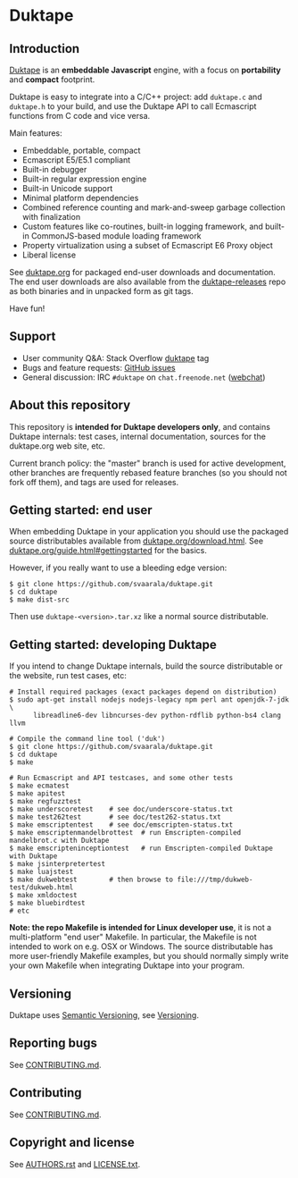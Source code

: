 Duktape
=======

Introduction
------------

[Duktape](http://duktape.org/) is an **embeddable Javascript** engine,
with a focus on **portability** and **compact** footprint.

Duktape is easy to integrate into a C/C++ project: add `duktape.c` and
`duktape.h` to your build, and use the Duktape API to call Ecmascript
functions from C code and vice versa.

Main features:

* Embeddable, portable, compact
* Ecmascript E5/E5.1 compliant
* Built-in debugger
* Built-in regular expression engine
* Built-in Unicode support
* Minimal platform dependencies
* Combined reference counting and mark-and-sweep garbage collection with finalization
* Custom features like co-routines, built-in logging framework, and built-in
  CommonJS-based module loading framework
* Property virtualization using a subset of Ecmascript E6 Proxy object
* Liberal license

See [duktape.org](http://duktape.org/) for packaged end-user downloads
and documentation.  The end user downloads are also available from the
[duktape-releases](https://github.com/svaarala/duktape-releases) repo
as both binaries and in unpacked form as git tags.

Have fun!

Support
-------

* User community Q&A: Stack Overflow [duktape](http://stackoverflow.com/questions/tagged/duktape) tag
* Bugs and feature requests: [GitHub issues](https://github.com/svaarala/duktape/issues)
* General discussion: IRC `#duktape` on `chat.freenode.net` ([webchat](https://webchat.freenode.net))

About this repository
---------------------

This repository is **intended for Duktape developers only**, and contains
Duktape internals: test cases, internal documentation, sources for the
duktape.org web site, etc.

Current branch policy: the "master" branch is used for active development,
other branches are frequently rebased feature branches (so you should not
fork off them), and tags are used for releases.

Getting started: end user
-------------------------

When embedding Duktape in your application you should use the packaged source
distributables available from [duktape.org/download.html](http://duktape.org/download.html).
See [duktape.org/guide.html#gettingstarted](http://duktape.org/guide.html#gettingstarted)
for the basics.

However, if you really want to use a bleeding edge version:

    $ git clone https://github.com/svaarala/duktape.git
    $ cd duktape
    $ make dist-src

Then use `duktape-<version>.tar.xz` like a normal source distributable.

Getting started: developing Duktape
-----------------------------------

If you intend to change Duktape internals, build the source distributable or
the website, run test cases, etc:

    # Install required packages (exact packages depend on distribution)
    $ sudo apt-get install nodejs nodejs-legacy npm perl ant openjdk-7-jdk \
          libreadline6-dev libncurses-dev python-rdflib python-bs4 clang llvm

    # Compile the command line tool ('duk')
    $ git clone https://github.com/svaarala/duktape.git
    $ cd duktape
    $ make

    # Run Ecmascript and API testcases, and some other tests
    $ make ecmatest
    $ make apitest
    $ make regfuzztest
    $ make underscoretest    # see doc/underscore-status.txt
    $ make test262test       # see doc/test262-status.txt
    $ make emscriptentest    # see doc/emscripten-status.txt
    $ make emscriptenmandelbrottest  # run Emscripten-compiled mandelbrot.c with Duktape
    $ make emscripteninceptiontest   # run Emscripten-compiled Duktape with Duktape
    $ make jsinterpretertest
    $ make luajstest
    $ make dukwebtest        # then browse to file:///tmp/dukweb-test/dukweb.html
    $ make xmldoctest
    $ make bluebirdtest
    # etc

**Note: the repo Makefile is intended for Linux developer use**, it is not a
multi-platform "end user" Makefile.  In particular, the Makefile is not
intended to work on e.g. OSX or Windows.  The source distributable has more
user-friendly Makefile examples, but you should normally simply write your
own Makefile when integrating Duktape into your program.

Versioning
----------

Duktape uses [Semantic Versioning](http://semver.org/), see
[Versioning](http://duktape.org/guide.html#versioning).

Reporting bugs
--------------

See [CONTRIBUTING.md](https://github.com/svaarala/duktape/blob/master/CONTRIBUTING.md).

Contributing
------------

See [CONTRIBUTING.md](https://github.com/svaarala/duktape/blob/master/CONTRIBUTING.md).

Copyright and license
---------------------

See [AUTHORS.rst](https://github.com/svaarala/duktape/blob/master/AUTHORS.rst)
and [LICENSE.txt](https://github.com/svaarala/duktape/blob/master/LICENSE.txt).
